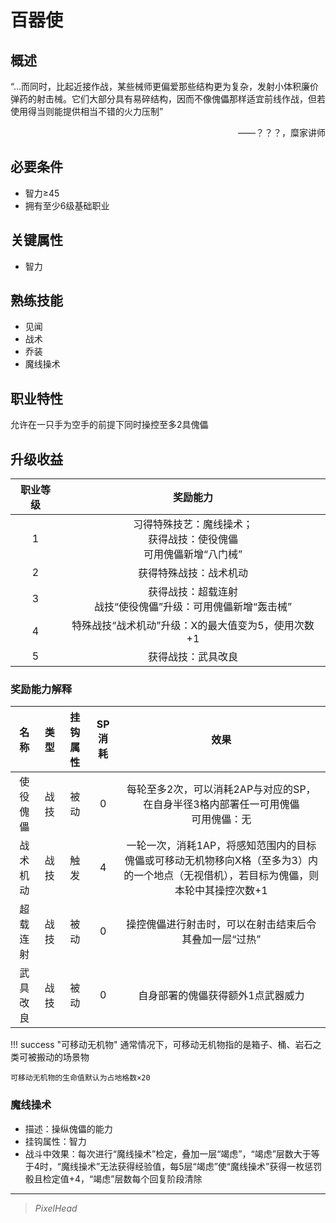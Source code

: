 # 百器使

## 概述

“…而同时，比起近接作战，某些械师更偏爱那些结构更为复杂，发射小体积廉价弹药的射击械。它们大部分具有易碎结构，因而不像傀儡那样适宜前线作战，但若使用得当则能提供相当不错的火力压制”
<div align="right">——？？？，糜家讲师</div>

## 必要条件

* 智力≥45
* 拥有至少6级基础职业

## 关键属性

* 智力

## 熟练技能

* 见闻
* 战术
* 乔装
* 魔线操术

## 职业特性

允许在一只手为空手的前提下同时操控至多2具傀儡

## 升级收益

职业等级|奖励能力
:--:|:--:
1|习得特殊技艺：魔线操术；<br>获得战技：使役傀儡<br>可用傀儡新增“八门械”
2|获得特殊战技：战术机动
3|获得战技：超载连射<br>战技“使役傀儡”升级：可用傀儡新增“轰击械”
4|特殊战技“战术机动”升级：X的最大值变为5，使用次数+1
5|获得战技：武具改良

### 奖励能力解释

名称|类型|挂钩属性|SP消耗|效果
:--:|:--:|:--:|:--:|:--:
使役傀儡|战技|被动|0|每轮至多2次，可以消耗2AP与对应的SP，在自身半径3格内部署任一可用傀儡<br>可用傀儡：无
战术机动|战技|触发|4|一轮一次，消耗1AP，将感知范围内的目标傀儡或可移动无机物移向X格（至多为3）内的一个地点（无视借机），若目标为傀儡，则本轮中其操控次数+1
超载连射|战技|被动|0|操控傀儡进行射击时，可以在射击结束后令其叠加一层“过热”
武具改良|战技|被动|0|自身部署的傀儡获得额外1点武器威力

!!! success "可移动无机物"
    通常情况下，可移动无机物指的是箱子、桶、岩石之类可被搬动的场景物

    可移动无机物的生命值默认为占地格数×20

### 魔线操术

* 描述：操纵傀儡的能力
* 挂钩属性：智力
* 战斗中效果：每次进行“魔线操术”检定，叠加一层“竭虑”，“竭虑”层数大于等于4时，“魔线操术”无法获得经验值，每5层“竭虑”使“魔线操术”获得一枚惩罚骰且检定值+4，“竭虑”层数每个回复阶段清除

---

> *PixelHead*
